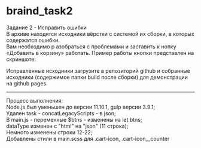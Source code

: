 # braind_task2

Задание 2 - Исправить ошибки  
В архиве находятся исходники вёрстки с системой их сборки, в которых содержатся ошибки.  
Вам необходимо р азобраться с проблемами и заставить к нопку «Добавить в корзину» работать. Пример работы кнопки представлен на скриншоте:  

Исправленные исходники загрузите в репозиторий github и собранные исходники (содержимое папки build после сборки) для демонстрации на github pages  

__________________________________________________

Процесс выполнения:  
Node.js был уменьшен до версии 11.10.1, gulp версии 3.9.1;  
Удален task - concatLegacyScripts - в json;  
В main.js - переменные $btns - изменены на let btns;  
dataType изменен с "html" на "json" (11 строка);  
Немного изменены строки 12-22;  
Добавлены стили в main.scss для .cart-icon, .cart-icon__counter  
